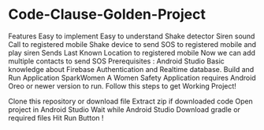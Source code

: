 # Code-Clause-Golden-Project
Features
Easy to implement
Easy to understand
Shake detector
Siren sound
Call to registered mobile
Shake device to send SOS to registered mobile and play siren
Sends Last Known Location to registered mobile
Now we can add multiple contacts to send SOS
Prerequisites :
Android Studio
Basic knowledge about Firebase Authentication and Realtime database.
Build and Run Application
SparkWomen A Women Safety Application requires Android Oreo or newer version to run.
Follow this steps to get Working Project!

Clone this repository or download file
Extract zip if downloaded code
Open project in Android Studio
Wait while Android Studio Download gradle or required files
Hit Run Button !
